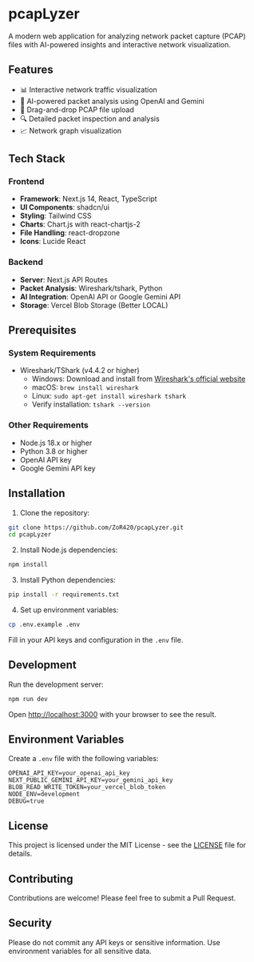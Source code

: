 # pcapLyzer

A modern web application for analyzing network packet capture (PCAP) files with AI-powered insights and interactive network visualization.

## Features

- 📊 Interactive network traffic visualization
- 🤖 AI-powered packet analysis using OpenAI and Gemini
- 📁 Drag-and-drop PCAP file upload
- 🔍 Detailed packet inspection and analysis
- 📈 Network graph visualization

## Tech Stack

### Frontend
- **Framework**: Next.js 14, React, TypeScript
- **UI Components**: shadcn/ui
- **Styling**: Tailwind CSS
- **Charts**: Chart.js with react-chartjs-2
- **File Handling**: react-dropzone
- **Icons**: Lucide React

### Backend
- **Server**: Next.js API Routes
- **Packet Analysis**: Wireshark/tshark, Python
- **AI Integration**: OpenAI API or Google Gemini API
- **Storage**: Vercel Blob Storage (Better LOCAL)

## Prerequisites

### System Requirements
- Wireshark/TShark (v4.4.2 or higher)
  - Windows: Download and install from [Wireshark's official website](https://www.wireshark.org/download.html)
  - macOS: `brew install wireshark`
  - Linux: `sudo apt-get install wireshark tshark`
  - Verify installation: `tshark --version`

### Other Requirements
- Node.js 18.x or higher
- Python 3.8 or higher
- OpenAI API key
- Google Gemini API key


## Installation

1. Clone the repository:
```bash
git clone https://github.com/ZoR420/pcapLyzer.git
cd pcapLyzer
```

2. Install Node.js dependencies:
```bash
npm install
```

3. Install Python dependencies:
```bash
pip install -r requirements.txt
```

4. Set up environment variables:
```bash
cp .env.example .env
```
Fill in your API keys and configuration in the `.env` file.

## Development

Run the development server:

```bash
npm run dev
```

Open [http://localhost:3000](http://localhost:3000) with your browser to see the result.

## Environment Variables

Create a `.env` file with the following variables:

```
OPENAI_API_KEY=your_openai_api_key
NEXT_PUBLIC_GEMINI_API_KEY=your_gemini_api_key
BLOB_READ_WRITE_TOKEN=your_vercel_blob_token
NODE_ENV=development
DEBUG=true
```

## License

This project is licensed under the MIT License - see the [LICENSE](LICENSE) file for details.

## Contributing

Contributions are welcome! Please feel free to submit a Pull Request.

## Security

Please do not commit any API keys or sensitive information. Use environment variables for all sensitive data.

